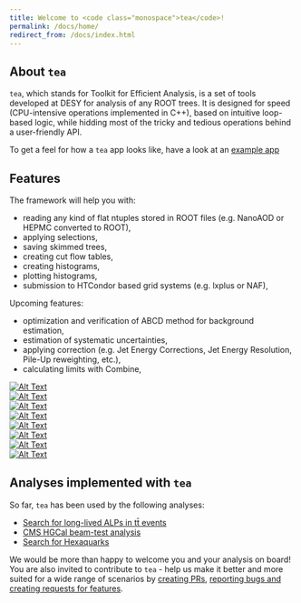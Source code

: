 ```yaml
---
title: Welcome to <code class="monospace">tea</code>!
permalink: /docs/home/
redirect_from: /docs/index.html
---
```


## About `tea`
`tea`, which stands for Toolkit for Efficient Analysis, is a set of tools developed at DESY for analysis of any ROOT trees. It is designed for speed (CPU-intensive operations implemented in C++), based on intuitive loop-based logic, while hidding most of the tricky and tedious operations behind a user-friendly API.

To get a feel for how a `tea` app looks like, have a look at an [example app]({{site.baseurl}}/docs/example_app/)

## Features
The framework will help you with:
- reading any kind of flat ntuples stored in ROOT files (e.g. NanoAOD or HEPMC converted to ROOT),
- applying selections,
- saving skimmed trees,
- creating cut flow tables,
- creating histograms,
- plotting histograms,
- submission to HTCondor based grid systems (e.g. lxplus or NAF),

Upcoming features:

- optimization and verification of ABCD method for background estimation,
- estimation of systematic uncertainties,
- applying correction (e.g. Jet Energy Corrections, Jet Energy Resolution, Pile-Up reweighting, etc.),
- calculating limits with Combine, 

<div class="grid-container">
  <div class="image-link">
    <a class="image-link" href="{{site.baseurl}}/docs/general_concepts/">
      <img src="{{site.baseurl}}//assets/img/tea_icons_tree_reader.png" alt="Alt Text">
    </a>
  </div>
  <div class="image-link">
    <a class="image-link" href="{{site.baseurl}}/docs/general_concepts/">
      <img src="{{site.baseurl}}//assets/img/tea_icons_tree_writer.png" alt="Alt Text">
    </a>
  </div>
  <div class="image-link">
    <a class="image-link" href="{{site.baseurl}}/docs/general_concepts/">
      <img src="{{site.baseurl}}//assets/img/tea_icons_grid.png" alt="Alt Text">
    </a>
  </div>
  <div class="image-link">
    <a class="image-link" href="{{site.baseurl}}/docs/general_concepts/">
      <img src="{{site.baseurl}}//assets/img/tea_icons_plotting.png" alt="Alt Text">
    </a>
  </div>
  <div class="image-link">
    <a class="image-link" href="{{site.baseurl}}/docs/general_concepts/">
      <img src="{{site.baseurl}}//assets/img/tea_icons_nano.png" alt="Alt Text">
    </a>
  </div>
  <div class="image-link">
    <a class="image-link" href="{{site.baseurl}}/docs/general_concepts/">
      <img src="{{site.baseurl}}//assets/img/tea_icons_hepmc.png" alt="Alt Text">
    </a>
  </div>
  <div class="image-link">
    <a class="image-link" href="{{site.baseurl}}/docs/general_concepts/">
      <img src="{{site.baseurl}}//assets/img/tea_icons_hist.png" alt="Alt Text">
    </a>
  </div>
  <div class="image-link">
    <a class="image-link" href="{{site.baseurl}}/docs/general_concepts/">
      <img src="{{site.baseurl}}//assets/img/tea_icons_skimming.png" alt="Alt Text">
    </a>
  </div>
</div>

## Analyses implemented with `tea`
So far, `tea` has been used by the following analyses:
- [Search for long-lived ALPs in tt̄ events](https://github.com/jniedzie/tea_ttalps)
- [CMS HGCal beam-test analysis](https://github.com/jniedzie/tea_hgcal)
- [Search for Hexaquarks](https://github.com/jniedzie/tea_hexaquarks)

We would be more than happy to welcome you and your analysis on board! 
You are also invited to contribute to `tea` - help us make it better and more suited for a wide range of scenarios by [creating PRs](https://github.com/jniedzie/tea/pulls), [reporting bugs and creating requests for features](https://github.com/jniedzie/tea/issues).